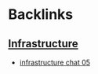 
# Backlinks
## [Infrastructure](<Infrastructure.md>)
- [infrastructure chat 05](<infrastructure chat 05.md>)

